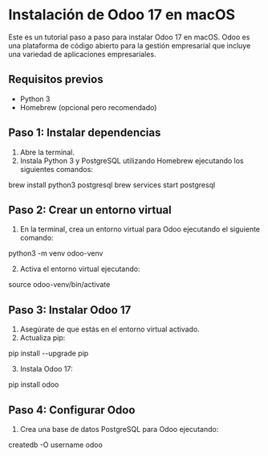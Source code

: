 # Instalación de Odoo 17 en macOS

Este es un tutorial paso a paso para instalar Odoo 17 en macOS. Odoo es una plataforma de código abierto para la gestión empresarial que incluye una variedad de aplicaciones empresariales.

## Requisitos previos

- Python 3
- Homebrew (opcional pero recomendado)

## Paso 1: Instalar dependencias

1. Abre la terminal.
2. Instala Python 3 y PostgreSQL utilizando Homebrew ejecutando los siguientes comandos:

brew install python3 postgresql
brew services start postgresql 


## Paso 2: Crear un entorno virtual

1. En la terminal, crea un entorno virtual para Odoo ejecutando el siguiente comando:

python3 -m venv odoo-venv

2. Activa el entorno virtual ejecutando:

source odoo-venv/bin/activate


## Paso 3: Instalar Odoo 17

1. Asegúrate de que estás en el entorno virtual activado.
2. Actualiza pip:

pip install --upgrade pip

3. Instala Odoo 17:

pip install odoo


## Paso 4: Configurar Odoo

1. Crea una base de datos PostgreSQL para Odoo ejecutando:

createdb -O username odoo
